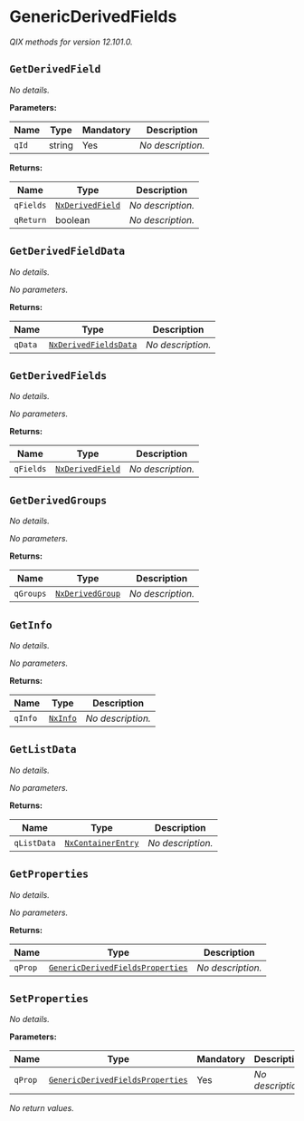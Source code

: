 <!-- markdownlint-disable -->
# GenericDerivedFields

_QIX methods for version 12.101.0._

## `GetDerivedField`

_No details._

**Parameters:**

| Name | Type | Mandatory | Description |
| ---- | ---- | --------- | ----------- |
| `qId` | string | Yes | _No description._ |

**Returns:**

| Name | Type | Description |
| ---- | ---- | ----------- |
| `qFields` | [`NxDerivedField`](./definitions.md#nxderivedfield) | _No description._ |
| `qReturn` | boolean | _No description._ |

## `GetDerivedFieldData`

_No details._

_No parameters._

**Returns:**

| Name | Type | Description |
| ---- | ---- | ----------- |
| `qData` | [`NxDerivedFieldsData`](./definitions.md#nxderivedfieldsdata) | _No description._ |

## `GetDerivedFields`

_No details._

_No parameters._

**Returns:**

| Name | Type | Description |
| ---- | ---- | ----------- |
| `qFields` | [`NxDerivedField`](./definitions.md#nxderivedfield) | _No description._ |

## `GetDerivedGroups`

_No details._

_No parameters._

**Returns:**

| Name | Type | Description |
| ---- | ---- | ----------- |
| `qGroups` | [`NxDerivedGroup`](./definitions.md#nxderivedgroup) | _No description._ |

## `GetInfo`

_No details._

_No parameters._

**Returns:**

| Name | Type | Description |
| ---- | ---- | ----------- |
| `qInfo` | [`NxInfo`](./definitions.md#nxinfo) | _No description._ |

## `GetListData`

_No details._

_No parameters._

**Returns:**

| Name | Type | Description |
| ---- | ---- | ----------- |
| `qListData` | [`NxContainerEntry`](./definitions.md#nxcontainerentry) | _No description._ |

## `GetProperties`

_No details._

_No parameters._

**Returns:**

| Name | Type | Description |
| ---- | ---- | ----------- |
| `qProp` | [`GenericDerivedFieldsProperties`](./definitions.md#genericderivedfieldsproperties) | _No description._ |

## `SetProperties`

_No details._

**Parameters:**

| Name | Type | Mandatory | Description |
| ---- | ---- | --------- | ----------- |
| `qProp` | [`GenericDerivedFieldsProperties`](./definitions.md#genericderivedfieldsproperties) | Yes | _No description._ |

_No return values._
